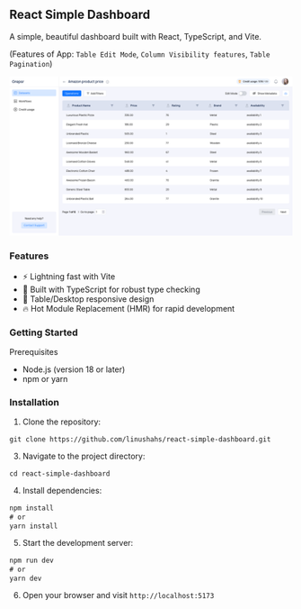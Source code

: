 ## React Simple Dashboard
A simple, beautiful dashboard built with React, TypeScript, and Vite.

(Features of App: `Table Edit Mode`, `Column Visibility features`, `Table Pagination`)

![alt text](https://github.com/linushahs/react-simple-dashboard/blob/main/public/dashboard.png?raw=true)

### Features
- ⚡️ Lightning fast with Vite
- 🔧 Built with TypeScript for robust type checking
- 📱 Table/Desktop responsive design
- 🔥 Hot Module Replacement (HMR) for rapid development

### Getting Started
Prerequisites
- Node.js (version 18 or later)
- npm or yarn
  
### Installation
1. Clone the repository:
```
git clone https://github.com/linushahs/react-simple-dashboard.git
```

3. Navigate to the project directory:
```
cd react-simple-dashboard
```
4. Install dependencies:
```
npm install
# or
yarn install
```
5. Start the development server:
```
npm run dev
# or
yarn dev
```
6. Open your browser and visit
```http://localhost:5173```
